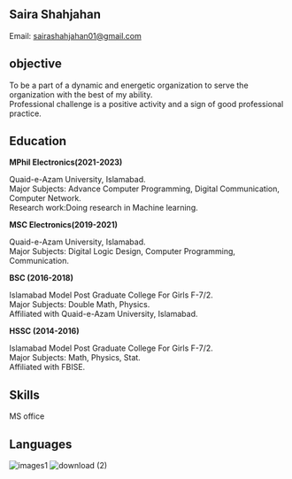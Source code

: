 **Saira Shahjahan**  
----------------------------------------
Email: [sairashahjahan01@gmail.com]()

**objective**  
------------------------------------------

To be a part of a dynamic and energetic organization to serve the organization with the best of my ability.  
Professional challenge is a positive activity and a sign of good professional practice.   

**Education**  
-------------------------------------------
**MPhil Electronics(2021-2023)**  

Quaid-e-Azam University, Islamabad.  
Major Subjects: Advance Computer Programming, Digital Communication, Computer Network.    
Research work:Doing research in Machine learning.  

**MSC Electronics(2019-2021)**  

Quaid-e-Azam University, Islamabad.  
Major Subjects: Digital Logic Design, Computer Programming, Communication.  

**BSC (2016-2018)**  

Islamabad Model Post Graduate College For Girls F-7/2.    
Major Subjects: Double Math, Physics.    
Affiliated with Quaid-e-Azam University, Islamabad.  

**HSSC (2014-2016)**  

Islamabad Model Post Graduate College For Girls F-7/2.    
Major Subjects: Math, Physics, Stat.    
Affiliated with FBISE.  

**Skills**  
-------------------------------------------
MS office

**Languages**
-------------------------------------------

![images1](https://user-images.githubusercontent.com/108970377/190153449-9df7cfa0-222a-427c-9759-47b7db287fdd.png)
![download (2)](https://user-images.githubusercontent.com/108970377/190154487-46b9bf6a-eb08-4143-ba0e-b6f2a7a3c809.png)

